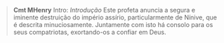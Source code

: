 
> **Cmt MHenry** Intro: *Introdução* Este profeta anuncia a segura e iminente destruição do império assírio, particularmente de Nínive, que é descrita minuciosamente. Juntamente com isto há consolo para os seus compatriotas, exortando-os a confiar em Deus.
